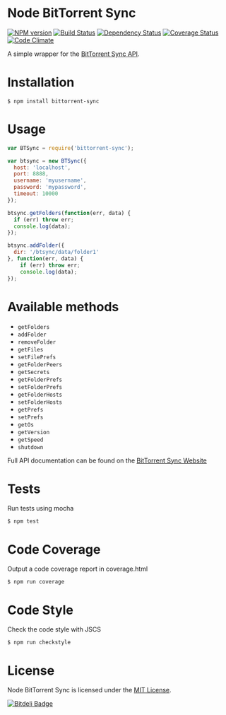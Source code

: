 Node BitTorrent Sync
====================

[![NPM version](https://badge.fury.io/js/bittorrent-sync.png)](https://npmjs.org/package/bittorrent-sync) [![Build Status](https://secure.travis-ci.org/yannickcr/node-bittorrent-sync.png)](http://travis-ci.org/yannickcr/node-bittorrent-sync) [![Dependency Status](https://gemnasium.com/yannickcr/node-bittorrent-sync.png)](https://gemnasium.com/yannickcr/node-bittorrent-sync) [![Coverage Status](https://coveralls.io/repos/yannickcr/node-bittorrent-sync/badge.png?branch=master)](https://coveralls.io/r/yannickcr/node-bittorrent-sync?branch=master) [![Code Climate](https://codeclimate.com/github/yannickcr/node-bittorrent-sync.png)](https://codeclimate.com/github/yannickcr/node-bittorrent-sync)

A simple wrapper for the [BitTorrent Sync API](http://www.bittorrent.com/intl/en/sync/developers/api).

# Installation

    $ npm install bittorrent-sync

# Usage

```javascript
var BTSync = require('bittorrent-sync');

var btsync = new BTSync({
  host: 'localhost',
  port: 8888,
  username: 'myusername',
  password: 'mypassword',
  timeout: 10000
});

btsync.getFolders(function(err, data) {
  if (err) throw err;
  console.log(data);
});

btsync.addFolder({
  dir: '/btsync/data/folder1'
}, function(err, data) {
    if (err) throw err;
    console.log(data);
});
```

# Available methods

 * `getFolders`
 * `addFolder`
 * `removeFolder`
 * `getFiles`
 * `setFilePrefs`
 * `getFolderPeers`
 * `getSecrets`
 * `getFolderPrefs`
 * `setFolderPrefs`
 * `getFolderHosts`
 * `setFolderHosts`
 * `getPrefs`
 * `setPrefs`
 * `getOs`
 * `getVersion`
 * `getSpeed`
 * `shutdown`

Full API documentation can be found on the [BitTorrent Sync Website](http://www.bittorrent.com/intl/en/sync/developers/api)

# Tests

Run tests using mocha

    $ npm test

# Code Coverage

Output a code coverage report in coverage.html

    $ npm run coverage

# Code Style

Check the code style with JSCS

    $ npm run checkstyle

# License

Node BitTorrent Sync is licensed under the [MIT License](http://www.opensource.org/licenses/mit-license.php).

[![Bitdeli Badge](https://d2weczhvl823v0.cloudfront.net/yannickcr/node-bittorrent-sync/trend.png)](https://bitdeli.com/free "Bitdeli Badge")
